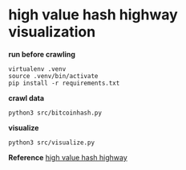 # high value hash highway visualization

**run before crawling**
```
virtualenv .venv
source .venv/bin/activate
pip install -r requirements.txt
```

**crawl data**
```
python3 src/bitcoinhash.py
```

**visualize**
```
python3 src/visualize.py
```

**Reference**
[high value hash highway](https://bitcointalk.org/index.php?topic=98986.0)

